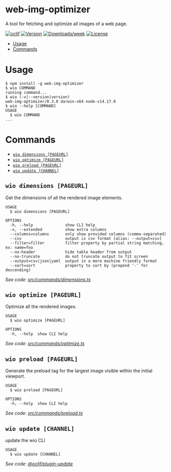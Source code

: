 web-img-optimizer
================

A tool for fetching and optimize all images of a web page.

[![oclif](https://img.shields.io/badge/cli-oclif-brightgreen.svg)](https://oclif.io)
[![Version](https://img.shields.io/npm/v/web-img-optimizer.svg)](https://npmjs.org/package/web-img-optimizer)
[![Downloads/week](https://img.shields.io/npm/dw/web-img-optimizer.svg)](https://npmjs.org/package/web-img-optimizer)
[![License](https://img.shields.io/npm/l/web-img-optimizer.svg)](https://github.com/IGassmann/web-img-optimizer/blob/master/package.json)

<!-- toc -->
* [Usage](#usage)
* [Commands](#commands)
<!-- tocstop -->
# Usage
<!-- usage -->
```sh-session
$ npm install -g web-img-optimizer
$ wio COMMAND
running command...
$ wio (-v|--version|version)
web-img-optimizer/0.3.0 darwin-x64 node-v14.17.0
$ wio --help [COMMAND]
USAGE
  $ wio COMMAND
...
```
<!-- usagestop -->
# Commands
<!-- commands -->
* [`wio dimensions [PAGEURL]`](#wio-dimensions-pageurl)
* [`wio optimize [PAGEURL]`](#wio-optimize-pageurl)
* [`wio preload [PAGEURL]`](#wio-preload-pageurl)
* [`wio update [CHANNEL]`](#wio-update-channel)

## `wio dimensions [PAGEURL]`

Get the dimensions of all the rendered image elements.

```
USAGE
  $ wio dimensions [PAGEURL]

OPTIONS
  -h, --help              show CLI help
  -x, --extended          show extra columns
  --columns=columns       only show provided columns (comma-separated)
  --csv                   output is csv format [alias: --output=csv]
  --filter=filter         filter property by partial string matching, ex: name=foo
  --no-header             hide table header from output
  --no-truncate           do not truncate output to fit screen
  --output=csv|json|yaml  output in a more machine friendly format
  --sort=sort             property to sort by (prepend '-' for descending)
```

_See code: [src/commands/dimensions.ts](https://github.com/IGassmann/web-img-optimizer/blob/v0.3.0/src/commands/dimensions.ts)_

## `wio optimize [PAGEURL]`

Optimize all the rendered images.

```
USAGE
  $ wio optimize [PAGEURL]

OPTIONS
  -h, --help  show CLI help
```

_See code: [src/commands/optimize.ts](https://github.com/IGassmann/web-img-optimizer/blob/v0.3.0/src/commands/optimize.ts)_

## `wio preload [PAGEURL]`

Generate the preload tag for the largest image visible within the initial viewport.

```
USAGE
  $ wio preload [PAGEURL]

OPTIONS
  -h, --help  show CLI help
```

_See code: [src/commands/preload.ts](https://github.com/IGassmann/web-img-optimizer/blob/v0.3.0/src/commands/preload.ts)_

## `wio update [CHANNEL]`

update the wio CLI

```
USAGE
  $ wio update [CHANNEL]
```

_See code: [@oclif/plugin-update](https://github.com/oclif/plugin-update/blob/v1.3.10/src/commands/update.ts)_
<!-- commandsstop -->
